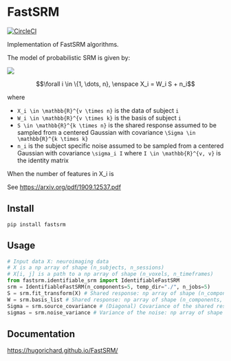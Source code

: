 # FastSRM

[![CircleCI](https://circleci.com/gh/hugorichard/FastSRM.svg?style=svg)](https://circleci.com/gh/hugorichard/FastSRM)

Implementation of FastSRM algorithms.


The model of probabilistic SRM is given by:


<img src="https://latex.codecogs.com/svg.image?\forall i \in \{1, \dots, n}, \enspace X_i = W_i S + n_i" />

```math
\forall i \in \{1, \dots, n}, \enspace X_i = W_i S + n_i
```
where 
* `X_i \in \mathbb{R}^{v \times n}` is the data of subject `i`
* `W_i \in \mathbb{R}^{v \times k}` is the basis of subject `i`
* `S \in \mathbb{R}^{k \times n}` is the shared response assumed to be sampled from a centered Gaussian with covariance `\Sigma \in \mathbb{R}^{k \times k}`
* `n_i` is  the subject specific noise assumed to be sampled from a centered Gaussian with covariance `\sigma_i I` where `I \in \mathbb{R}^{v, v}` is the identity matrix

When the number of features in X_i is 


See https://arxiv.org/pdf/1909.12537.pdf

Install
---------

`pip install fastsrm`

Usage
--------
```python
# Input data X: neuroimaging data 
# X is a np array of shape (n_subjects, n_sessions)
# X[i, j] is a path to a np array of shape (n_voxels, n_timeframes)
from fastsrm.identifiable_srm import IdentifiableFastSRM
srm = IdentifiableFastSRM(n_components=5, temp_dir="./", n_jobs=5)
S = srm.fit_transform(X) # Shared response: np array of shape (n_components, n_timeframes)
W = srm.basis_list # Shared response: np array of shape (n_components, n_timeframes)
Sigma = srm.source_covariance # (Diagonal) Covariance of the shared response: np array of shape (n_components,)
sigmas = srm.noise_variance # Variance of the noise: np array of shape (n_subjects)

```
Documentation
--------------

https://hugorichard.github.io/FastSRM/
